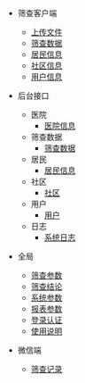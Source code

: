 - 筛查客户端
    - [上传文件](/筛查客户端/上传文件.md)
    - [筛查数据](/筛查客户端/筛查数据.md)
    - [居民信息](/筛查客户端/居民信息.md)
    - [社区信息](/筛查客户端/社区信息.md)
    - [用户信息](/筛查客户端/用户信息.md)

- 后台接口
    - 医院
        - [医院信息](/业务后台/医院信息/医院.md)
    - 筛查数据
        - [筛查数据](/业务后台/筛查数据/筛查数据.md)
    - 居民
        - [居民信息](/业务后台/居民信息/居民.md)
    - 社区
        - [社区](/业务后台/社区/社区.md)
    - 用户
        - [用户](/业务后台/用户/用户.md)
    - 日志
        - [系统日志](/业务后台/日志/系统日志.md)

- 全局
    - [筛查参数](/全局/筛查参数.md)
    - [筛查结论](/全局/筛查结论.md)
    - [系统参数](/全局/系统参数.md)
    - [报表参数](/全局/报表参数.md)
    - [登录认证](/全局/登录认证.md)
    - [使用说明](/全局/使用说明.md)

- 微信端
    - [筛查记录](/微信端/筛查记录.md)